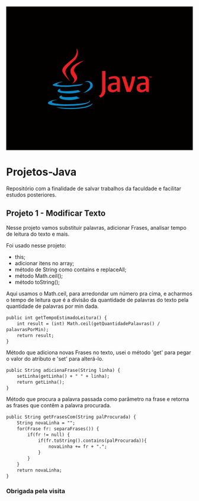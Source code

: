 ![wallpaper Java](images/logo-java-graphic.png)

# Projetos-Java
Repositório com a finalidade de salvar trabalhos da faculdade e facilitar estudos posteriores.

## Projeto 1 - Modificar Texto

Nesse projeto vamos substituir palavras, adicionar Frases, analisar tempo de leitura do texto e mais.

Foi usado nesse projeto:

- this;
- adicionar itens no array;
- método de String como contains e replaceAll;
- método Math.ceil();
- método toString();

Aqui usamos o Math.ceil, para arredondar um número pra cima, e acharmos o tempo de leitura que é a divisão da quantidade de palavras do texto pela quantidade de palavras por min dada.

    public int getTempoEstimadoLeitura() {
		int result = (int) Math.ceil(getQuantidadePalavras() / palavrasPorMin);
		return result;
	}

Método que adiciona novas Frases no texto, usei o método 'get' para pegar o valor do atributo e 'set' para alterá-lo.

    public String adicionaFrase(String linha) {
		setLinha(getLinha() + " " + linha);
		return getLinha();
	}

Método que procura a palavra passada como parâmetro na frase e retorna as frases que contêm a palavra procurada.

    public String getFrasesCom(String palProcurada) {
		String novaLinha = "";
		for(Frase fr: separaFrases()) {
			if(fr != null) {
				if(fr.toString().contains(palProcurada)){
					novaLinha += fr + ".";
				}
			}
		}
		return novaLinha;
	}




### Obrigada pela visita